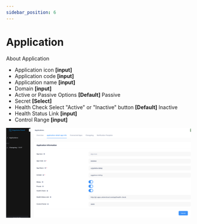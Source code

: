 ```yaml
---
sidebar_position: 6
---
```


# Application

About Application

- Application icon **[input]** 
- Application code **[input]** 
- Application name **[input]** 
- Domain **[input]** 
- Active or Passive Options **[Default]** Passive 
- Secret **[Select]** 
- Health Check Select "Active" or "Inactive" button **[Default]** Inactive 
- Health Status Link **[input]** 
- Control Range **[input]**

![Docusaurus Plushie](./media/app.png)
